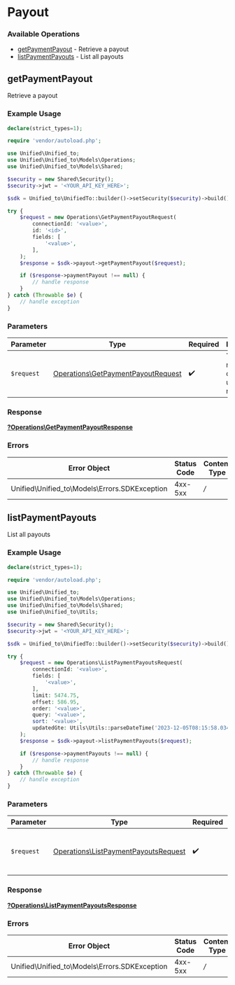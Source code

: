 # Payout


### Available Operations

* [getPaymentPayout](#getpaymentpayout) - Retrieve a payout
* [listPaymentPayouts](#listpaymentpayouts) - List all payouts

## getPaymentPayout

Retrieve a payout

### Example Usage

```php
declare(strict_types=1);

require 'vendor/autoload.php';

use Unified\Unified_to;
use Unified\Unified_to\Models\Operations;
use Unified\Unified_to\Models\Shared;

$security = new Shared\Security();
$security->jwt = '<YOUR_API_KEY_HERE>';

$sdk = Unified_to\UnifiedTo::builder()->setSecurity($security)->build();

try {
    $request = new Operations\GetPaymentPayoutRequest(
        connectionId: '<value>',
        id: '<id>',
        fields: [
            '<value>',
        ],
    );
    $response = $sdk->payout->getPaymentPayout($request);

    if ($response->paymentPayout !== null) {
        // handle response
    }
} catch (Throwable $e) {
    // handle exception
}
```



### Parameters

| Parameter                                                                                | Type                                                                                     | Required                                                                                 | Description                                                                              |
| ---------------------------------------------------------------------------------------- | ---------------------------------------------------------------------------------------- | ---------------------------------------------------------------------------------------- | ---------------------------------------------------------------------------------------- |
| `$request`                                                                               | [Operations\GetPaymentPayoutRequest](../../Models/Operations/GetPaymentPayoutRequest.md) | :heavy_check_mark:                                                                       | The request object to use for the request.                                               |


### Response

**[?Operations\GetPaymentPayoutResponse](../../Models/Operations/GetPaymentPayoutResponse.md)**
### Errors

| Error Object                                  | Status Code                                   | Content Type                                  |
| --------------------------------------------- | --------------------------------------------- | --------------------------------------------- |
| Unified\Unified_to\Models\Errors.SDKException | 4xx-5xx                                       | */*                                           |

## listPaymentPayouts

List all payouts

### Example Usage

```php
declare(strict_types=1);

require 'vendor/autoload.php';

use Unified\Unified_to;
use Unified\Unified_to\Models\Operations;
use Unified\Unified_to\Models\Shared;
use Unified\Unified_to\Utils;

$security = new Shared\Security();
$security->jwt = '<YOUR_API_KEY_HERE>';

$sdk = Unified_to\UnifiedTo::builder()->setSecurity($security)->build();

try {
    $request = new Operations\ListPaymentPayoutsRequest(
        connectionId: '<value>',
        fields: [
            '<value>',
        ],
        limit: 5474.75,
        offset: 586.95,
        order: '<value>',
        query: '<value>',
        sort: '<value>',
        updatedGte: Utils\Utils::parseDateTime('2023-12-05T08:15:58.034Z'),
    );
    $response = $sdk->payout->listPaymentPayouts($request);

    if ($response->paymentPayouts !== null) {
        // handle response
    }
} catch (Throwable $e) {
    // handle exception
}
```



### Parameters

| Parameter                                                                                    | Type                                                                                         | Required                                                                                     | Description                                                                                  |
| -------------------------------------------------------------------------------------------- | -------------------------------------------------------------------------------------------- | -------------------------------------------------------------------------------------------- | -------------------------------------------------------------------------------------------- |
| `$request`                                                                                   | [Operations\ListPaymentPayoutsRequest](../../Models/Operations/ListPaymentPayoutsRequest.md) | :heavy_check_mark:                                                                           | The request object to use for the request.                                                   |


### Response

**[?Operations\ListPaymentPayoutsResponse](../../Models/Operations/ListPaymentPayoutsResponse.md)**
### Errors

| Error Object                                  | Status Code                                   | Content Type                                  |
| --------------------------------------------- | --------------------------------------------- | --------------------------------------------- |
| Unified\Unified_to\Models\Errors.SDKException | 4xx-5xx                                       | */*                                           |

